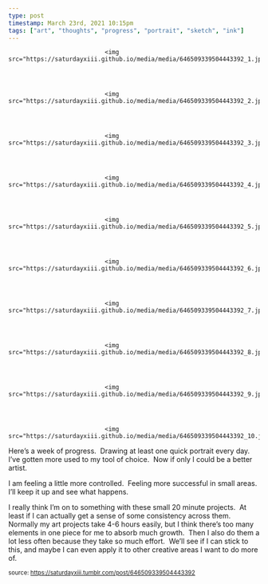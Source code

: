 ```yaml
---
type: post
timestamp: March 23rd, 2021 10:15pm
tags: ["art", "thoughts", "progress", "portrait", "sketch", "ink"]
---
```



                               <img src="https://saturdayxiii.github.io/media/media/646509339504443392_1.jpg"/>
                           

                                                                                                                           

                               <img src="https://saturdayxiii.github.io/media/media/646509339504443392_2.jpg"/>
                           

                                                                                                                           

                               <img src="https://saturdayxiii.github.io/media/media/646509339504443392_3.jpg"/>
                           

                                                                                                                           

                               <img src="https://saturdayxiii.github.io/media/media/646509339504443392_4.jpg"/>
                           

                                                                                                                           

                               <img src="https://saturdayxiii.github.io/media/media/646509339504443392_5.jpg"/>
                           

                                                                                                                           

                               <img src="https://saturdayxiii.github.io/media/media/646509339504443392_6.jpg"/>
                           

                                                                                                                           

                               <img src="https://saturdayxiii.github.io/media/media/646509339504443392_7.jpg"/>
                           

                                                                                                                           

                               <img src="https://saturdayxiii.github.io/media/media/646509339504443392_8.jpg"/>
                           

                                                                                                                           

                               <img src="https://saturdayxiii.github.io/media/media/646509339504443392_9.jpg"/>
                           

                                                                                                                           

                               <img src="https://saturdayxiii.github.io/media/media/646509339504443392_10.jpg"/>
                           

                                                                                                                      
Here’s a week of progress.  Drawing at least one quick portrait every day.  I’ve gotten more used to my tool of choice.  Now if only I could be a better artist.

I am feeling a little more controlled.  Feeling more successful in small areas.  I’ll keep it up and see what happens.

I really think I’m on to something with these small 20 minute projects.  At least if I can actually get a sense of some consistency across them.  Normally my art projects take 4-6 hours easily, but I think there’s too many elements in one piece for me to absorb much growth.  Then I also do them a lot less often because they take so much effort.  We’ll see if I can stick to this, and maybe I can even apply it to other creative areas I want to do more of.<br/>
 
                                    
                
                
                
                
                                
<small>source: https://saturdayxiii.tumblr.com/post/646509339504443392</small>